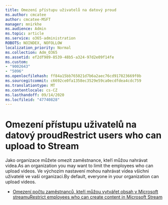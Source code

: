 ```yaml
---
title: Omezení přístupu uživatelů na datový proud
ms.author: cmcatee
author: cmcatee-MSFT
manager: mnirkhe
ms.audience: Admin
ms.topic: article
ms.service: o365-administration
ROBOTS: NOINDEX, NOFOLLOW
localization_priority: Normal
ms.collection: Adm_O365
ms.assetid: ef2df989-8539-48b5-a324-97d2e09f14fe
ms.custom:
- "9002643"
- "5096"
ms.openlocfilehash: ff84a15bb765021d7b6a2aec76cd917823669f0b
ms.sourcegitcommit: c6692ce0fa1358ec3529e59ca0ecdfdea4cdc759
ms.translationtype: MT
ms.contentlocale: cs-CZ
ms.lasthandoff: 09/14/2020
ms.locfileid: "47740828"
---
```

# <a name="restrict-users-who-can-upload-to-stream"></a><span data-ttu-id="7a34f-102">Omezení přístupu uživatelů na datový proud</span><span class="sxs-lookup"><span data-stu-id="7a34f-102">Restrict users who can upload to Stream</span></span>

<span data-ttu-id="7a34f-103">Jako organizace můžete omezit zaměstnance, kteří můžou nahrávat videa.</span><span class="sxs-lookup"><span data-stu-id="7a34f-103">As an organization you may want to limit the employees who can upload videos.</span></span> <span data-ttu-id="7a34f-104">Ve výchozím nastavení mohou nahrávat videa všichni uživatelé ve vaší organizaci.</span><span class="sxs-lookup"><span data-stu-id="7a34f-104">By default, everyone in your organization can upload videos.</span></span>

- [<span data-ttu-id="7a34f-105">Omezení počtu zaměstnanců, kteří můžou vytvářet obsah v Microsoft streamu</span><span class="sxs-lookup"><span data-stu-id="7a34f-105">Restrict employees who can create content in Microsoft Stream</span></span>](https://docs.microsoft.com/stream/restrict-uploaders)
